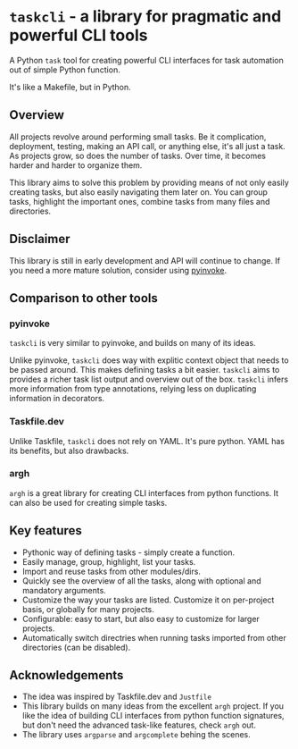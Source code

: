 # `taskcli` - a library for pragmatic and powerful CLI tools

A Python `task` tool for creating powerful CLI interfaces for task automation out of simple Python function.

It's like a Makefile, but in Python.

## Overview
All projects revolve around performing small tasks.
Be it complication, deployment, testing, making an API call, or anything else, it's all just a task.
As projects grow, so does the number of tasks.
Over time, it becomes harder and harder to organize them.

This library aims to solve this problem by providing means of not only easily creating tasks,
but also easily navigating them later on.
You can group tasks, highlight the important ones, combine tasks from many files and directories.

## Disclaimer
This library is still in early development and API will continue to change.
If you need a more mature  solution, consider using [pyinvoke](https://www.pyinvoke.org/).

## Comparison to other tools
### pyinvoke
`taskcli` is very similar to pyinvoke, and builds on many of its ideas.

Unlike pyinvoke, `taskcli` does way with explitic context object that needs to be passed around.
This makes defining tasks a bit easier.
`taskcli` aims to provides a richer task list output and overview out of the box.
`taskcli` infers more information from type annotations, relying less on duplicating information in decorators.


### Taskfile.dev
Unlike Taskfile, `taskcli` does not rely on YAML. It's pure python.
YAML has its benefits, but also drawbacks.

### argh
`argh` is a great library for creating CLI interfaces from python functions.
It can also be used for creating simple tasks.

## Key features
- Pythonic way of defining tasks - simply create a function.
- Easily manage, group, highlight, list your tasks.
- Import and reuse tasks from other modules/dirs.
- Quickly see the overview of all the tasks, along with optional and mandatory arguments.
- Customize the way your tasks are listed. Customize it on per-project basis, or globally for many projects.
- Configurable: easy to start, but also easy to customize for larger projects.
- Automatically switch directries when running tasks imported from other directories (can be disabled).

## Acknowledgements
- The idea was inspired by Taskfile.dev and `Justfile`
- This library builds on many ideas from the excellent `argh` project. If you like the idea of building CLI interfaces from python function signatures, but don't need the advanced task-like features, check `argh` out.
- The library uses `argparse` and `argcomplete` behing the scenes.

